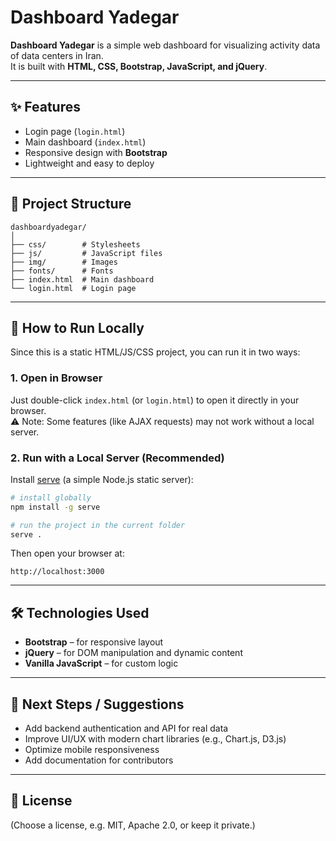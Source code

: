 # Dashboard Yadegar

**Dashboard Yadegar** is a simple web dashboard for visualizing activity data of data centers in Iran.  
It is built with **HTML, CSS, Bootstrap, JavaScript, and jQuery**.

---

## ✨ Features

- Login page (`login.html`)  
- Main dashboard (`index.html`)  
- Responsive design with **Bootstrap**  
- Lightweight and easy to deploy  

---

## 📂 Project Structure

```
dashboardyadegar/
│
├── css/        # Stylesheets
├── js/         # JavaScript files
├── img/        # Images
├── fonts/      # Fonts
├── index.html  # Main dashboard
└── login.html  # Login page
```

---

## 🚀 How to Run Locally

Since this is a static HTML/JS/CSS project, you can run it in two ways:

### 1. Open in Browser
Just double-click `index.html` (or `login.html`) to open it directly in your browser.  
⚠️ Note: Some features (like AJAX requests) may not work without a local server.

### 2. Run with a Local Server (Recommended)

Install [serve](https://www.npmjs.com/package/serve) (a simple Node.js static server):

```bash
# install globally
npm install -g serve

# run the project in the current folder
serve .
```

Then open your browser at:

```
http://localhost:3000
```

---

## 🛠 Technologies Used

- **Bootstrap** – for responsive layout  
- **jQuery** – for DOM manipulation and dynamic content  
- **Vanilla JavaScript** – for custom logic  

---

## 📌 Next Steps / Suggestions

- Add backend authentication and API for real data  
- Improve UI/UX with modern chart libraries (e.g., Chart.js, D3.js)  
- Optimize mobile responsiveness  
- Add documentation for contributors  

---

## 📄 License

(Choose a license, e.g. MIT, Apache 2.0, or keep it private.)  

